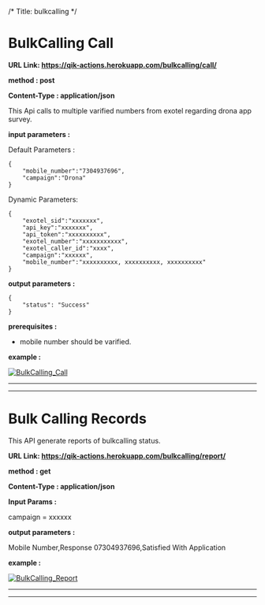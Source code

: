 /*
Title: bulkcalling
*/

# BulkCalling Call


**URL Link: https://qik-actions.herokuapp.com/bulkcalling/call/**

**method : post**

**Content-Type : application/json**

This Api calls to multiple varified numbers from exotel regarding drona app survey.

**input parameters :**

Default Parameters :

    {
	    "mobile_number":"7304937696",
	    "campaign":"Drona"
    }


Dynamic Parameters:

    {
	    "exotel_sid":"xxxxxxx",
	    "api_key":"xxxxxxx",
	    "api_token":"xxxxxxxxxx",
	    "exotel_number":"xxxxxxxxxxx",
	    "exotel_caller_id":"xxxx",
	    "campaign":"xxxxxx",
        "mobile_number":"xxxxxxxxxx, xxxxxxxxxx, xxxxxxxxxx"
    }

**output parameters :**

    {
        "status": "Success"
    }

**prerequisites :**
- mobile number should be varified. 

**example :**

[![BulkCalling_Call](%image_url%/qik-actions/bulkcalling/call.png "BulkCalling_Call")](%image_url%/qik-actions/bulkcalling/call.png "BulkCalling_Call")

------------
------------

# Bulk Calling Records

This API generate reports of bulkcalling status.


**URL Link: https://qik-actions.herokuapp.com/bulkcalling/report/**

**method : get**

**Content-Type : application/json**

**Input Params :**

campaign = xxxxxx

**output parameters :**

Mobile Number,Response
07304937696,Satisfied With Application


**example :**

[![BulkCalling_Report](%image_url%/qik-actions/bulkcalling/report.png "BulkCalling_Report")](%image_url%/qik-actions/bulkcalling/report.png "BulkCalling_Report")

------------
------------